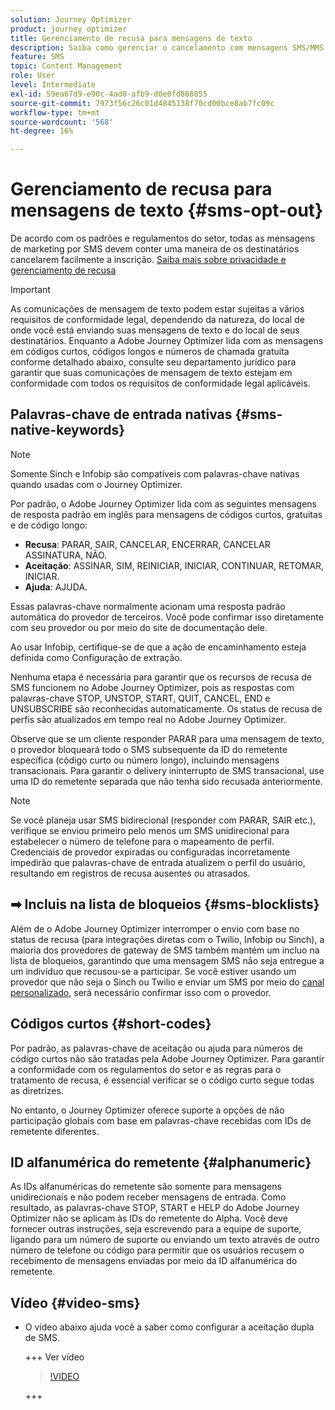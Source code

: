 ```yaml
---
solution: Journey Optimizer
product: journey optimizer
title: Gerenciamento de recusa para mensagens de texto
description: Saiba como gerenciar o cancelamento com mensagens SMS/MMS
feature: SMS
topic: Content Management
role: User
level: Intermediate
exl-id: 59ea67d9-e90c-4ad0-afb9-d0e0fd868855
source-git-commit: 7973f56c26c01d4845138f70cd00bce8ab7fc09c
workflow-type: tm+mt
source-wordcount: '568'
ht-degree: 16%

---
```


# Gerenciamento de recusa para mensagens de texto {#sms-opt-out}

De acordo com os padrões e regulamentos do setor, todas as mensagens de marketing por SMS devem conter uma maneira de os destinatários cancelarem facilmente a inscrição. [Saiba mais sobre privacidade e gerenciamento de recusa](../privacy/opt-out.md)

>[!IMPORTANT]
>
>As comunicações de mensagem de texto podem estar sujeitas a vários requisitos de conformidade legal, dependendo da natureza, do local de onde você está enviando suas mensagens de texto e do local de seus destinatários. Enquanto a Adobe Journey Optimizer lida com as mensagens em códigos curtos, códigos longos e números de chamada gratuita conforme detalhado abaixo, consulte seu departamento jurídico para garantir que suas comunicações de mensagem de texto estejam em conformidade com todos os requisitos de conformidade legal aplicáveis.
>

## Palavras-chave de entrada nativas {#sms-native-keywords}

>[!NOTE]
>
> Somente Sinch e Infobip são compatíveis com palavras-chave nativas quando usadas com o Journey Optimizer.

Por padrão, o Adobe Journey Optimizer lida com as seguintes mensagens de resposta padrão em inglês para mensagens de códigos curtos, gratuitas e de código longo:

* **Recusa**: PARAR, SAIR, CANCELAR, ENCERRAR, CANCELAR ASSINATURA, NÃO.
* **Aceitação**: ASSINAR, SIM, REINICIAR, INICIAR, CONTINUAR, RETOMAR, INICIAR.
* **Ajuda**: AJUDA.

Essas palavras-chave normalmente acionam uma resposta padrão automática do provedor de terceiros. Você pode confirmar isso diretamente com seu provedor ou por meio do site de documentação dele.

Ao usar Infobip, certifique-se de que a ação de encaminhamento esteja definida como Configuração de extração.

Nenhuma etapa é necessária para garantir que os recursos de recusa de SMS funcionem no Adobe Journey Optimizer, pois as respostas com palavras-chave STOP, UNSTOP, START, QUIT, CANCEL, END e UNSUBSCRIBE são reconhecidas automaticamente. Os status de recusa de perfis são atualizados em tempo real no Adobe Journey Optimizer.

Observe que se um cliente responder PARAR para uma mensagem de texto, o provedor bloqueará todo o SMS subsequente da ID do remetente específica (código curto ou número longo), incluindo mensagens transacionais. Para garantir o delivery ininterrupto de SMS transacional, use uma ID do remetente separada que não tenha sido recusada anteriormente.


>[!NOTE]
>
>Se você planeja usar SMS bidirecional (responder com PARAR, SAIR etc.), verifique se enviou primeiro pelo menos um SMS unidirecional para estabelecer o número de telefone para o mapeamento de perfil. Credenciais de provedor expiradas ou configuradas incorretamente impedirão que palavras-chave de entrada atualizem o perfil do usuário, resultando em registros de recusa ausentes ou atrasados.


## ➡ Incluis na lista de bloqueios {#sms-blocklists}

Além de o Adobe Journey Optimizer interromper o envio com base no status de recusa (para integrações diretas com o Twilio, Infobip ou Sinch), a maioria dos provedores de gateway de SMS também mantém um incluo na lista de bloqueios, garantindo que uma mensagem SMS não seja entregue a um indivíduo que recusou-se a participar. Se você estiver usando um provedor que não seja o Sinch ou Twilio e enviar um SMS por meio do [canal personalizado](../building-journeys/using-custom-actions.md), será necessário confirmar isso com o provedor.


## Códigos curtos {#short-codes}

Por padrão, as palavras-chave de aceitação ou ajuda para números de código curtos não são tratadas pela Adobe Journey Optimizer. Para garantir a conformidade com os regulamentos do setor e as regras para o tratamento de recusa, é essencial verificar se o código curto segue todas as diretrizes.

No entanto, o Journey Optimizer oferece suporte a opções de não participação globais com base em palavras-chave recebidas com IDs de remetente diferentes.

## ID alfanumérica do remetente {#alphanumeric}

As IDs alfanuméricas do remetente são somente para mensagens unidirecionais e não podem receber mensagens de entrada. Como resultado, as palavras-chave STOP, START e HELP do Adobe Journey Optimizer não se aplicam às IDs do remetente do Alpha. Você deve fornecer outras instruções, seja escrevendo para a equipe de suporte, ligando para um número de suporte ou enviando um texto através de outro número de telefone ou código para permitir que os usuários recusem o recebimento de mensagens enviadas por meio da ID alfanumérica do remetente.

## Vídeo {#video-sms}

* O vídeo abaixo ajuda você a saber como configurar a aceitação dupla de SMS.

  +++ Ver vídeo

  >[!VIDEO](https://video.tv.adobe.com/v/3427129/?learn=on)

  +++
